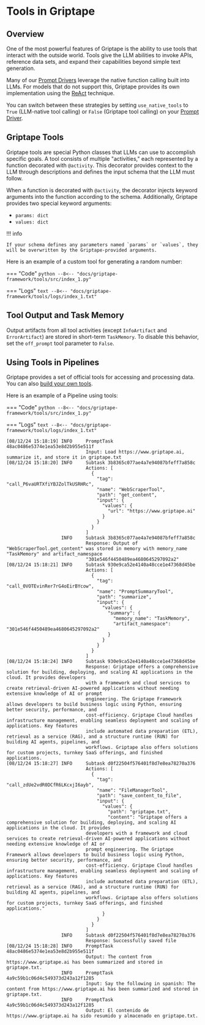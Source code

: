 # Tools in Griptape

## Overview

One of the most powerful features of Griptape is the ability to use tools that interact with the outside world. Tools give the LLM abilities to invoke APIs, reference data sets, and expand their capabilities beyond simple text generation.

Many of our [Prompt Drivers](../drivers/prompt-drivers.md) leverage the native function calling built into LLMs. For models that do not support this, Griptape provides its own implementation using the [ReAct](https://arxiv.org/abs/2210.03629) technique.

You can switch between these strategies by setting `use_native_tools` to `True` (LLM-native tool calling) or `False` (Griptape tool calling) on your [Prompt Driver](../drivers/prompt-drivers.md).

## Griptape Tools

Griptape tools are special Python classes that LLMs can use to accomplish specific goals. A tool consists of multiple "activities," each represented by a function decorated with `@activity`. This decorator provides context to the LLM through descriptions and defines the input schema that the LLM must follow.

When a function is decorated with `@activity`, the decorator injects keyword arguments into the function according to the schema. Additionally, Griptape provides two special keyword arguments:

- `params: dict`
- `values: dict`

!!! info

    If your schema defines any parameters named `params` or `values`, they will be overwritten by the Griptape-provided arguments.

Here is an example of a custom tool for generating a random number:

=== "Code"
    ```python
    --8<-- "docs/griptape-framework/tools/src/index_1.py"
    ```

=== "Logs"
    ```text
    --8<-- "docs/griptape-framework/tools/logs/index_1.txt"
    ```


## Tool Output and Task Memory

Output artifacts from all tool activities (except `InfoArtifact` and `ErrorArtifact`) are stored in short-term `TaskMemory`. To disable this behavior, set the `off_prompt` tool parameter to `False`.

## Using Tools in Pipelines

Griptape provides a set of official tools for accessing and processing data. You can also [build your own tools](./custom-tools/index.md).

Here is an example of a Pipeline using tools:

=== "Code"
    ```python
    --8<-- "docs/griptape-framework/tools/src/index_1.py"
    ```

=== "Logs"
    ```text
    --8<-- "docs/griptape-framework/tools/logs/index_1.txt"
    ```


```
[08/12/24 15:18:19] INFO     PromptTask 48ac0486e5374e1ea53e8d2b955e511f
                             Input: Load https://www.griptape.ai, summarize it, and store it in griptape.txt
[08/12/24 15:18:20] INFO     Subtask 3b8365c077ae4a7e94087bfeff7a858c
                             Actions: [
                               {
                                 "tag": "call_P6vaURTXfiYBJZolTkUSRHRc",
                                 "name": "WebScraperTool",
                                 "path": "get_content",
                                 "input": {
                                   "values": {
                                     "url": "https://www.griptape.ai"
                                   }
                                 }
                               }
                             ]
                    INFO     Subtask 3b8365c077ae4a7e94087bfeff7a858c
                             Response: Output of "WebScraperTool.get_content" was stored in memory with memory_name "TaskMemory" and artifact_namespace
                             "301e546f4450489ea4680645297092a2"
[08/12/24 15:18:21] INFO     Subtask 930e9ca52e4140a48cce1e47368d45be
                             Actions: [
                               {
                                 "tag": "call_0VOTEvinRer7rG4oEirBYcow",
                                 "name": "PromptSummaryTool",
                                 "path": "summarize",
                                 "input": {
                                   "values": {
                                     "summary": {
                                       "memory_name": "TaskMemory",
                                       "artifact_namespace": "301e546f4450489ea4680645297092a2"
                                     }
                                   }
                                 }
                               }
                             ]
[08/12/24 15:18:24] INFO     Subtask 930e9ca52e4140a48cce1e47368d45be
                             Response: Griptape offers a comprehensive solution for building, deploying, and scaling AI applications in the cloud. It provides developers
                             with a framework and cloud services to create retrieval-driven AI-powered applications without needing extensive knowledge of AI or prompt
                             engineering. The Griptape Framework allows developers to build business logic using Python, ensuring better security, performance, and
                             cost-efficiency. Griptape Cloud handles infrastructure management, enabling seamless deployment and scaling of applications. Key features
                             include automated data preparation (ETL), retrieval as a service (RAG), and a structure runtime (RUN) for building AI agents, pipelines, and
                             workflows. Griptape also offers solutions for custom projects, turnkey SaaS offerings, and finished applications.
[08/12/24 15:18:27] INFO     Subtask d0f22504f576401f8d7e8ea78270a376
                             Actions: [
                               {
                                 "tag": "call_zdUe2vdR0DCfR6LKcxjI6ayb",
                                 "name": "FileManagerTool",
                                 "path": "save_content_to_file",
                                 "input": {
                                   "values": {
                                     "path": "griptape.txt",
                                     "content": "Griptape offers a comprehensive solution for building, deploying, and scaling AI applications in the cloud. It provides
                             developers with a framework and cloud services to create retrieval-driven AI-powered applications without needing extensive knowledge of AI or
                             prompt engineering. The Griptape Framework allows developers to build business logic using Python, ensuring better security, performance, and
                             cost-efficiency. Griptape Cloud handles infrastructure management, enabling seamless deployment and scaling of applications. Key features
                             include automated data preparation (ETL), retrieval as a service (RAG), and a structure runtime (RUN) for building AI agents, pipelines, and
                             workflows. Griptape also offers solutions for custom projects, turnkey SaaS offerings, and finished applications."
                                   }
                                 }
                               }
                             ]
                    INFO     Subtask d0f22504f576401f8d7e8ea78270a376
                             Response: Successfully saved file
[08/12/24 15:18:28] INFO     PromptTask 48ac0486e5374e1ea53e8d2b955e511f
                             Output: The content from https://www.griptape.ai has been summarized and stored in griptape.txt.
                    INFO     PromptTask 4a9c59b1c06d4c549373d243a12f1285
                             Input: Say the following in spanish: The content from https://www.griptape.ai has been summarized and stored in griptape.txt.
                    INFO     PromptTask 4a9c59b1c06d4c549373d243a12f1285
                             Output: El contenido de https://www.griptape.ai ha sido resumido y almacenado en griptape.txt.
```
